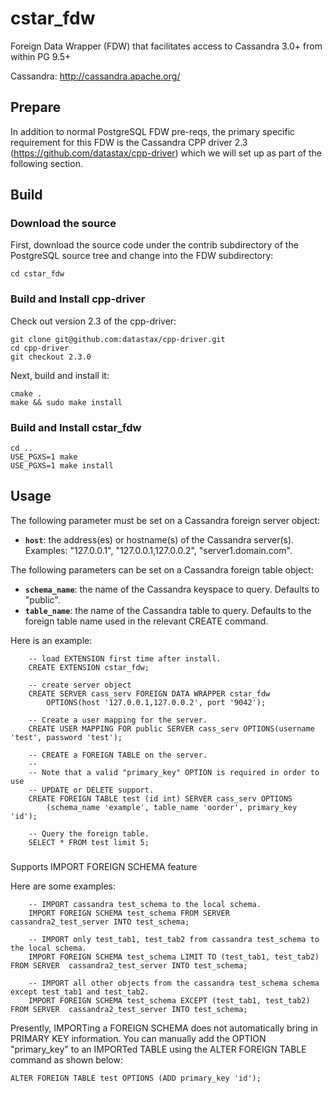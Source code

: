 cstar_fdw
=============

Foreign Data Wrapper (FDW) that facilitates access to Cassandra 3.0+
from within PG 9.5+

Cassandra: http://cassandra.apache.org/

## Prepare

In addition to normal PostgreSQL FDW pre-reqs, the primary specific
requirement for this FDW is the Cassandra CPP driver 2.3
(https://github.com/datastax/cpp-driver) which we will set up as part of
the following section.

## Build

### Download the source

First, download the source code under the contrib subdirectory of the
PostgreSQL source tree and change into the FDW subdirectory:

```
cd cstar_fdw
```

### Build and Install cpp-driver

Check out version 2.3 of the cpp-driver:

```
git clone git@github.com:datastax/cpp-driver.git
cd cpp-driver
git checkout 2.3.0
```

Next, build and install it:

```
cmake .
make && sudo make install
```

### Build and Install cstar_fdw

```
cd ..
USE_PGXS=1 make
USE_PGXS=1 make install
```

## Usage

The following parameter must be set on a Cassandra foreign server
object:

  * **`host`**: the address(es) or hostname(s) of the Cassandra server(s).
                Examples: "127.0.0.1", "127.0.0.1,127.0.0.2", "server1.domain.com".

The following parameters can be set on a Cassandra foreign table object:

  * **`schema_name`**: the name of the Cassandra keyspace to query.  Defaults to "public".
  * **`table_name`**: the name of the Cassandra table to query.  Defaults to the foreign table name used in the relevant CREATE command.

Here is an example:

```
	-- load EXTENSION first time after install.
	CREATE EXTENSION cstar_fdw;

	-- create server object
	CREATE SERVER cass_serv FOREIGN DATA WRAPPER cstar_fdw
		OPTIONS(host '127.0.0.1,127.0.0.2', port '9042');

	-- Create a user mapping for the server.
	CREATE USER MAPPING FOR public SERVER cass_serv OPTIONS(username 'test', password 'test');

	-- CREATE a FOREIGN TABLE on the server.
	--
	-- Note that a valid "primary_key" OPTION is required in order to use
	-- UPDATE or DELETE support.
	CREATE FOREIGN TABLE test (id int) SERVER cass_serv OPTIONS
        (schema_name 'example', table_name 'oorder', primary_key 'id');

	-- Query the foreign table.
	SELECT * FROM test limit 5;
```

###

Supports IMPORT FOREIGN SCHEMA feature

Here are some examples:

```
	-- IMPORT cassandra test_schema to the local schema.
	IMPORT FOREIGN SCHEMA test_schema FROM SERVER cassandra2_test_server INTO test_schema;

	-- IMPORT only test_tab1, test_tab2 from cassandra test_schema to the local schema.
	IMPORT FOREIGN SCHEMA test_schema LIMIT TO (test_tab1, test_tab2) FROM SERVER  cassandra2_test_server INTO test_schema;

	-- IMPORT all other objects from the cassandra test_schema schema except test_tab1 and test_tab2.
	IMPORT FOREIGN SCHEMA test_schema EXCEPT (test_tab1, test_tab2) FROM SERVER  cassandra2_test_server INTO test_schema;
```

Presently, IMPORTing a FOREIGN SCHEMA does not automatically bring in
PRIMARY KEY information.  You can manually add the OPTION "primary_key"
to an IMPORTed TABLE using the ALTER FOREIGN TABLE command as shown
below:

```
ALTER FOREIGN TABLE test OPTIONS (ADD primary_key 'id');
```
